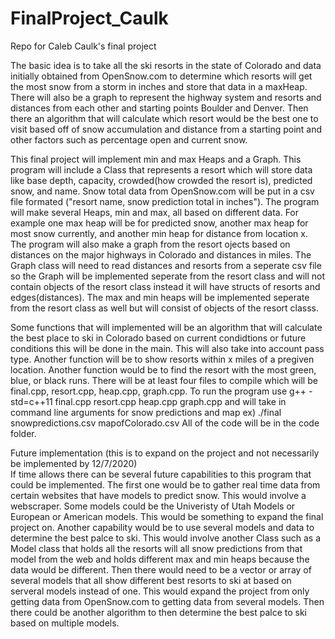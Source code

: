 # FinalProject_Caulk
Repo for Caleb Caulk's final project  
  
The basic idea is to take all the ski resorts in the state of Colorado and data initially obtained from OpenSnow.com to determine which resorts will get the most snow from a storm in inches and store that data in a maxHeap. There will also be a graph to represent the highway system and resorts and distances from each other and starting points Boulder and Denver. Then there an algorithm that will calculate which resort would be the best one to visit based off of snow accumulation and distance from a starting point and other factors such as percentage open and current snow.
  
This final project will implement min and max Heaps and a Graph. This program will include a Class that represents a resort which will store data like base depth, capacity, crowded(how crowded the resort is), predicted snow, and name. Snow total data from OpenSnow.com will be put in a csv file formated ("resort name, snow prediction total in inches"). The program will make several Heaps, min and max, all based on different data. For example one max heap will be for predicted snow, another max heap for most snow currently, and another min heap for distance from location x. The program will also make a graph from the resort ojects based on distances on the major highways in Colorado and distances in miles. The Graph class will need to read distances and resorts from a seperate csv file so the Graph will be implemented seperate from the resort class and will not contain objects of the resort class instead it will have structs of resorts and edges(distances). The max and min heaps will be implemented seperate from the resort class as well but will consist of objects of the resort classs. 
  
Some functions that will implemented will be an algorithm that will calculate the best place to ski in Colorado based on current condidtions or future conditions this will be done in the main. This will also take into account pass type. Another function will be to show resorts within x miles of a pregiven location. Another function would be to find the resort with the most green, blue, or black runs. There will be at least four files to compile which will be final.cpp, resort.cpp, heap.cpp, graph.cpp. To run the program use g++ -std=c++11 final.cpp resort.cpp heap.cpp graph.cpp and will take in command line arguments for snow predictions and map ex) ./final snowpredictions.csv mapofColorado.csv All of the code will be in the code folder.
  
Future implementation (this is to expand on the project and not necessarily be implemented by 12/7/2020)  
If time allows there can be several future capabilities to this program that could be implemented. The first one would be to gather real time data from certain websites that have models to predict snow. This would involve a webscraper. Some models could be the Univeristy of Utah Models or European or American models. This would be something to expand the final project on. Another capability would be to use several models and data to determine the best palce to ski. This would involve another Class such as a Model class that holds all the resorts will all snow predictions from that model from the web and holds different max and min heaps because the data would be different. Then there would need to be a vector or array of several models that all show different best resorts to ski at based on serveral models instead of one. This would expand the project from only getting data from OpenSnow.com to getting data from several models. Then there could be another algorithm to then determine the best palce to ski based on multiple models.
  

